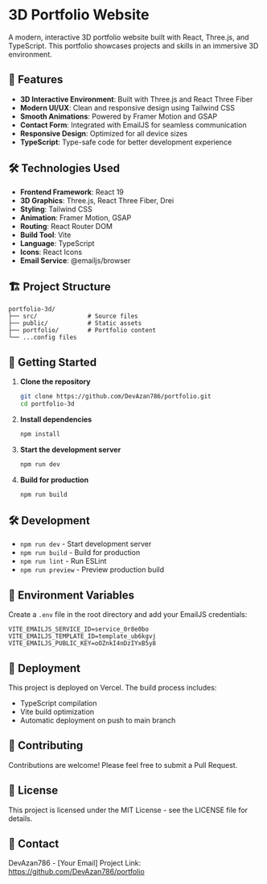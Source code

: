 # 3D Portfolio Website

A modern, interactive 3D portfolio website built with React, Three.js, and TypeScript. This portfolio showcases projects and skills in an immersive 3D environment.

## 🚀 Features

- **3D Interactive Environment**: Built with Three.js and React Three Fiber
- **Modern UI/UX**: Clean and responsive design using Tailwind CSS
- **Smooth Animations**: Powered by Framer Motion and GSAP
- **Contact Form**: Integrated with EmailJS for seamless communication
- **Responsive Design**: Optimized for all device sizes
- **TypeScript**: Type-safe code for better development experience

## 🛠️ Technologies Used

- **Frontend Framework**: React 19
- **3D Graphics**: Three.js, React Three Fiber, Drei
- **Styling**: Tailwind CSS
- **Animation**: Framer Motion, GSAP
- **Routing**: React Router DOM
- **Build Tool**: Vite
- **Language**: TypeScript
- **Icons**: React Icons
- **Email Service**: @emailjs/browser

## 🏗️ Project Structure

```
portfolio-3d/
├── src/              # Source files
├── public/           # Static assets
├── portfolio/        # Portfolio content
└── ...config files
```

## 🚀 Getting Started

1. **Clone the repository**
   ```bash
   git clone https://github.com/DevAzan786/portfolio.git
   cd portfolio-3d
   ```

2. **Install dependencies**
   ```bash
   npm install
   ```

3. **Start the development server**
   ```bash
   npm run dev
   ```

4. **Build for production**
   ```bash
   npm run build
   ```

## 🛠️ Development

- `npm run dev` - Start development server
- `npm run build` - Build for production
- `npm run lint` - Run ESLint
- `npm run preview` - Preview production build

## 📝 Environment Variables

Create a `.env` file in the root directory and add your EmailJS credentials:

```env
VITE_EMAILJS_SERVICE_ID=service_0r8e0bo
VITE_EMAILJS_TEMPLATE_ID=template_ub6kgvj
VITE_EMAILJS_PUBLIC_KEY=oOZnkI4nDzIYxB5y8
```

## 🚀 Deployment

This project is deployed on Vercel. The build process includes:
- TypeScript compilation
- Vite build optimization
- Automatic deployment on push to main branch

## 🤝 Contributing

Contributions are welcome! Please feel free to submit a Pull Request.

## 📄 License

This project is licensed under the MIT License - see the LICENSE file for details.

## 👤 Contact

DevAzan786 - [Your Email]
Project Link: https://github.com/DevAzan786/portfolio
